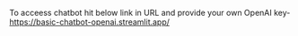 To acceess chatbot hit below link in URL and provide your own OpenAI key-
https://basic-chatbot-openai.streamlit.app/
